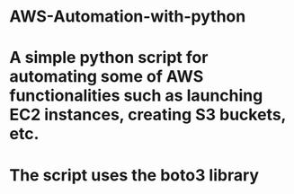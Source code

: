 # AWS-Automation-with-python

# A simple python script for automating some of AWS functionalities such as launching EC2 instances, creating S3 buckets, etc.
# The script uses the boto3 library
